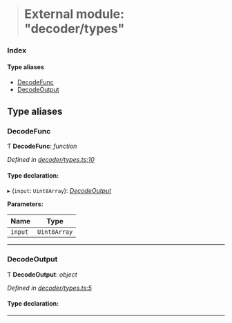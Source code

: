> # External module: "decoder/types"

### Index

#### Type aliases

* [DecodeFunc](_decoder_types_.md#decodefunc)
* [DecodeOutput](_decoder_types_.md#decodeoutput)

## Type aliases

###  DecodeFunc

Ƭ **DecodeFunc**: *function*

*Defined in [decoder/types.ts:10](url)*

#### Type declaration:

▸ (`input`: `Uint8Array`): *[DecodeOutput](_decoder_types_.md#decodeoutput)*

**Parameters:**

Name | Type |
------ | ------ |
`input` | `Uint8Array` |

___

###  DecodeOutput

Ƭ **DecodeOutput**: *object*

*Defined in [decoder/types.ts:5](url)*

#### Type declaration:

___